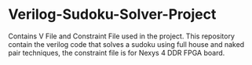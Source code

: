 # Verilog-Sudoku-Solver-Project
Contains V File and Constraint File used in the project.
This repository contain the verilog code that solves a sudoku using full house and naked pair techniques, the constraint file is for Nexys 4 DDR FPGA board.
